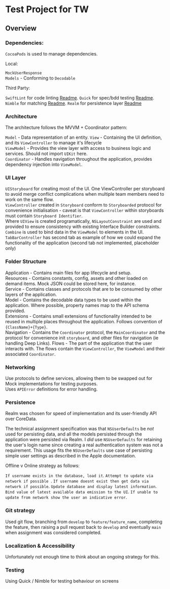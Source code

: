 # Test Project for TW

## Overview

### Dependencies:

`CocoaPods` is used to manage dependencies. 

Local: 

`MockUserResponse`  
`Models` - Conforming to  `Decodable`

Third Party:

`SwiftLint`  for code linting [Readme](https://github.com/realm/SwiftLint). 
`Quick` for spec/bdd testing [Readme](https://github.com/Quick/Quick). 
`Nimble` for matching [Readme](https://github.com/Quick/Nimble). 
`Realm` for persistence layer [Readme](https://docs.mongodb.com/realm-sdks/swift/latest/)

### Architecture

The architecture follows the MVVM + Coordinator pattern:

`Model` - Data representation of an entity. 
`View` - Containing the UI definition, and its `ViewController` to manage it's lifecycle   
`ViewModel` - Provides the view layer with access to business logic and services. Should not import `UIKit` here.  
`Coordinator` - Handles navigation throughout the application, provides dependency injection into `ViewModel`.  

### UI Layer

`UIStoryboard` for creating most of the UI. One ViewController per storyboard to avoid merge conflict complications when multiple team members need to work on the same flow.  
`ViewController` created in `Storyboard` conform to `Storyboarded` protocol for convenience initialisation - caveat is that `ViewController` within storyboards must contain `Storyboard Identifier`.  
Where `UIView` is created programatically, `NSLayoutConstraint` are used and provided to ensure consistency with existing Interface Builder constraints.  
`Combine` is used to bind data in the `ViewModel` to elements in the UI. 
`TabBarController` has second tab as example of how we could expand the functionality of the application (second tab not implemented, placeholder only)

### Folder Structure

Application - Contains main files for app lifecycle and setup.  
Resources - Contains constants, config, assets and other loaded on demand items. Mock JSON could be stored here, for instance.  
Service - Contains classes and protocols that are to be consumed by other layers of the application.  
Model - Contains the decodable data types to be used within the application. Where possible, property names map to the API schema provided.  
Extensions - Contains small extensions of functionality intended to be reused in multiple places throughout the application. Follows convention of `{ClassName}+{Type}`.  
Navigation - Contains the `Coordinator` protocol, the `MainCoordinator` and the protocol for convenience init `storyboard`, and other files for navigation (ie handling Deep Links). 
Flows - The part of the application that the user interacts with. The flows contain the `ViewController`, the `ViewModel` and their associated `Coordinator`.  

### Networking

Use protocols to define services, allowing them to be swapped out for Mock implementations for testing purposes.   
Uses `APIError` definitions for error handling. 

### Persistence

Realm was chosen for speed of implementation and its user-friendly API over CoreData. 

The technical assignment specification was that `NSUserDefaults` be _not_ used for persisting data, and all the models persisted through the application were persisted via Realm. I _did_ use `NSUserDefaults` for retaining the user's login name since creating a real authentication system was not a requirement. This usage fits the `NSUserDefaults` use case of persisting simple user settings as described in the Apple documentation.

Offline v Online strategy as follows:

`If username exists in the database, load it`. 
    `Attempt to update via network if possible `. 
`If username doesnt exist then get data via network if possible`. 
    `Update database and display latest information`. 
`Bind value of latest available data emission to the UI`. 
`If unable to update from network show the user an indicative error`. 


### Git strategy

Used git flow, branching from `develop` to `feature/feature_name`, completing the feature, then raising a pull request back to `develop` and eventually `main` when assignment was considered completed.

### Localization & Accessibility

Unfortunately not enough time to think about an ongoing strategy for this.  

### Testing

Using Quick / Nimble for testing behaviour on screens
